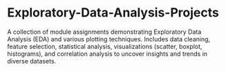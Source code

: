# Exploratory-Data-Analysis-Projects
A collection of module assignments demonstrating Exploratory Data Analysis (EDA) and various plotting techniques. Includes data cleaning, feature selection, statistical analysis, visualizations (scatter, boxplot, histograms), and correlation analysis to uncover insights and trends in diverse datasets.
